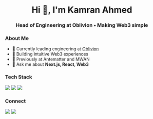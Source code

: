 <h1 align="center">Hi 👋, I'm Kamran Ahmed</h1>
<h3 align="center">Head of Engineering at Oblivion • Making Web3 simple</h3>

### About Me
- 🔭 Currently leading engineering at [Oblivion](https://oblivion.com)
- 🌱 Building intuitive Web3 experiences
- 👯 Previously at Antematter and MWAN
- 💬 Ask me about **Next.js, React, Web3**

### Tech Stack
<p>
  <img src="https://img.shields.io/badge/TypeScript-007ACC?style=flat-square&logo=typescript&logoColor=white" />
  <img src="https://img.shields.io/badge/React-20232A?style=flat-square&logo=react&logoColor=61DAFB" />
  <img src="https://img.shields.io/badge/Next.js-000000?style=flat-square&logo=next.js&logoColor=white" />
  <!-- Add more tech badges -->
</p>

### Connect
<p>
  <a href="your-linkedin-url"><img src="https://img.shields.io/badge/LinkedIn-0077B5?style=flat-square&logo=linkedin&logoColor=white" /></a>
  <a href="your-twitter-url"><img src="https://img.shields.io/badge/Twitter-1DA1F2?style=flat-square&logo=twitter&logoColor=white" /></a>
</p>
